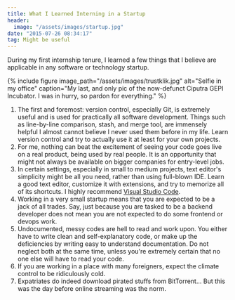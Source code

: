 ```yaml
---
title: What I Learned Interning in a Startup
header:
  image: "/assets/images/startup.jpg"
date: "2015-07-26 08:34:17"
tag: Might be useful
---
```


During my first internship tenure, I learned a few things that I believe are applicable in any software or technology startup.

{% include figure image_path="/assets/images/trustklik.jpg" alt="Selfie in my office" caption="My last, and only pic of the now-defunct Ciputra GEPI Incubator. I was in hurry, so pardon for everything." %}

1. The first and foremost: version control, especially Git, is extremely useful and is used for practically all software development. Things such as line-by-line comparison, stash, and merge tool, are immensely helpful I almost cannot believe I never used them before in my life. Learn version control and try to actually use it at least for your own projects.
2. For me, nothing can beat the excitement of seeing your code goes live on a real product, being used by real people. It is an opportunity that might not always be available on bigger companies for entry-level jobs.
3. In certain settings, especially in small to medium projects, text editor's simplicity might be all you need, rather than using full-blown IDE. Learn a good text editor, customize it with extensions, and try to memorize all of its shortcuts. I highly recommend [Visual Studio Code](https://code.visualstudio.com/).
4. Working in a very small startup means that you are expected to be a jack of all trades. Say, just because you are tasked to be a backend developer does not mean you are not expected to do some frontend or devops work.
5. Undocumented, messy codes are hell to read and work upon. You either have to write clean and self-explanatory code, or make up the deficiencies by writing easy to understand documentation. Do not neglect both at the same time, unless you're extremely certain that no one else will have to read your code.
6. If you are working in a place with many foreigners, expect the climate control to be ridiculously cold.
7. Expatriates do indeed download pirated stuffs from BitTorrent... But this was the day before online streaming was the norm.
